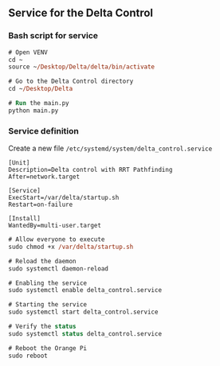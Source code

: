 ## Service for the Delta Control

### Bash script for service

```ps
# Open VENV
cd ~
source ~/Desktop/Delta/delta/bin/activate

# Go to the Delta Control directory
cd ~/Desktop/Delta

# Run the main.py
python main.py
```

### Service definition

Create a new file `/etc/systemd/system/delta_control.service`

```service
[Unit]
Description=Delta control with RRT Pathfinding
After=network.target

[Service]
ExecStart=/var/delta/startup.sh
Restart=on-failure

[Install]
WantedBy=multi-user.target
```

```ps
# Allow everyone to execute
sudo chmod +x /var/delta/startup.sh

# Reload the daemon
sudo systemctl daemon-reload

# Enabling the service
sudo systemctl enable delta_control.service

# Starting the service
sudo systemctl start delta_control.service

# Verify the status
sudo systemctl status delta_control.service

# Reboot the Orange Pi
sudo reboot
```